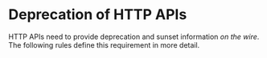 # Deprecation of HTTP APIs

HTTP APIs need to provide deprecation and sunset information _on the wire_. The following rules define this requirement in more detail.
